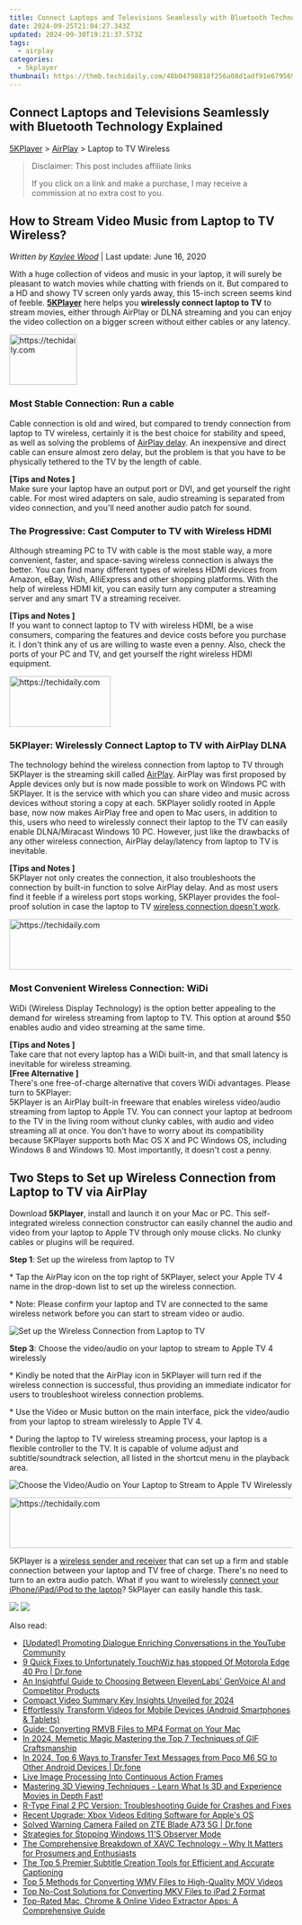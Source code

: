 ```yaml
---
title: Connect Laptops and Televisions Seamlessly with Bluetooth Technology Explained
date: 2024-09-25T21:04:27.343Z
updated: 2024-09-30T19:21:37.573Z
tags:
  - airplay
categories:
  - 5kplayer
thumbnail: https://thmb.techidaily.com/48b04798818f256a08d1adf91e6795699ee9e8d5020753bc2f35168b92bccdf6.jpg
---
```


## Connect Laptops and Televisions Seamlessly with Bluetooth Technology Explained

[5KPlayer](https://tools.techidaily.com/5kplayer/products/) \> [AirPlay](https://tools.techidaily.com/5kplayer/airplay/) \> Laptop to TV Wireless

>  Disclaimer: This post includes affiliate links
>
>  If you click on a link and make a purchase, I may receive a commission at no extra cost to you.
>

## How to Stream Video Music from Laptop to TV Wireless?

 _Written by [Kaylee Wood](https://www.quora.com/profile/Amanda-Hu-21)_ | Last update: June 16, 2020

With a huge collection of videos and music in your laptop, it will surely be pleasant to watch movies while chatting with friends on it. But compared to a HD and showy TV screen only yards away, this 15-inch screen seems kind of feeble. **[5KPlayer](https://tools.techidaily.com/5kplayer/products/)** here helps you **wirelessly connect laptop to TV** to stream movies, either through AirPlay or DLNA streaming and you can enjoy the video collection on a bigger screen without either cables or any latency.

<!-- affiliate ads begin -->
<a href="https://aligracehair.sjv.io/c/5597632/2135407/19272" target="_top" id="2135407">
  <img src="//a.impactradius-go.com/display-ad/19272-2135407" border="0" alt="https://techidaily.com" width="120" height="90"/>
</a>
<img height="0" width="0" src="https://aligracehair.sjv.io/i/5597632/2135407/19272" style="position:absolute;visibility:hidden;" border="0" />
<!-- affiliate ads end -->

### Most Stable Connection: Run a cable

Cable connection is old and wired, but compared to trendy connection from laptop to TV wireless, certainly it is the best choice for stability and speed, as well as solving the problems of [AirPlay delay](https://tools.techidaily.com/5kplayer/airplay/). An inexpensive and direct cable can ensure almost zero delay, but the problem is that you have to be physically tethered to the TV by the length of cable.

**\[Tips and Notes \]**  
 Make sure your laptop have an output port or DVI, and get yourself the right cable. For most wired adapters on sale, audio streaming is separated from video connection, and you'll need another audio patch for sound.

### The Progressive: Cast Computer to TV with Wireless HDMI

Although streaming PC to TV with cable is the most stable way, a more convenient, faster, and space-saving wireless connection is always the better. You can find many different types of wireless HDMI devices from Amazon, eBay, Wish, AIIiExpress and other shopping platforms. With the help of wireless HDMI kit, you can easily turn any computer a streaming server and any smart TV a streaming receiver. 

**\[Tips and Notes \]**  
If you want to connect laptop to TV with wireless HDMI, be a wise consumers, comparing the features and device costs before you purchase it. I don't think any of us are willing to waste even a penny. Also, check the ports of your PC and TV, and get yourself the right wireless HDMI equipment.

<!-- affiliate ads begin -->
<a href="https://aligracehair.sjv.io/c/5597632/2135353/19272" target="_top" id="2135353">
  <img src="//a.impactradius-go.com/display-ad/19272-2135353" border="0" alt="https://techidaily.com" width="180" height="90"/>
</a>
<img height="0" width="0" src="https://aligracehair.sjv.io/i/5597632/2135353/19272" style="position:absolute;visibility:hidden;" border="0" />
<!-- affiliate ads end -->

### 5KPlayer: Wirelessly Connect Laptop to TV with AirPlay DLNA

The technology behind the wireless connection from laptop to TV through 5KPlayer is the streaming skill called [AirPlay](https://tools.techidaily.com/5kplayer/airplay/). AirPlay was first proposed by Apple devices only but is now made possible to work on Windows PC with 5KPlayer. It is the service with which you can share video and music across devices without storing a copy at each. 5KPlayer solidly rooted in Apple base, now now makes AirPlay free and open to Mac users, in addition to this, users who need to wirelessly connect their laptop to the TV can easily enable DLNA/Miracast Windows 10 PC. However, just like the drawbacks of any other wireless connection, AirPlay delay/latency from laptop to TV is inevitable.

**\[Tips and Notes \]**  
 5KPlayer not only creates the connection, it also troubleshoots the connection by built-in function to solve AirPlay delay. And as most users find it feeble if a wireless port stops working, 5KPlayer provides the fool-proof solution in case the laptop to TV [wireless connection doesn't work](https://tools.techidaily.com/5kplayer/airplay/).

<!-- affiliate ads begin -->
<a href="https://appsumo.8odi.net/c/5597632/1062450/7443" target="_top" id="1062450">
  <img src="//a.impactradius-go.com/display-ad/7443-1062450" border="0" alt="https://techidaily.com" width="600" height="90"/>
</a>
<img height="0" width="0" src="https://appsumo.8odi.net/i/5597632/1062450/7443" style="position:absolute;visibility:hidden;" border="0" />
<!-- affiliate ads end -->

### Most Convenient Wireless Connection: WiDi

WiDi (Wireless Display Technology) is the option better appealing to the demand for wireless streaming from laptop to TV. This option at around $50 enables audio and video streaming at the same time.

**\[Tips and Notes \]**  
Take care that not every laptop has a WiDi built-in, and that small latency is inevitable for wireless streaming.  
**\[Free Alternative \]**  
 There's one free-of-charge alternative that covers WiDi advantages. Please turn to 5KPlayer:  
 5KPlayer is an AirPlay built-in freeware that enables wireless video/audio streaming from laptop to Apple TV. You can connect your laptop at bedroom to the TV in the living room without clunky cables, with audio and video streaming all at once. You don't have to worry about its compatibility because 5KPlayer supports both Mac OS X and PC Windows OS, including Windows 8 and Windows 10\. Most importantly, it doesn't cost a penny.

## Two Steps to Set up Wireless Connection from Laptop to TV via AirPlay

Download **5KPlayer**, install and launch it on your Mac or PC. This self-integrated wireless connection constructor can easily channel the audio and video from your laptop to Apple TV through only mouse clicks. No clunky cables or plugins will be required.

**Step 1**: Set up the wireless from laptop to TV

\* Tap the AirPlay icon on the top right of 5KPlayer, select your Apple TV 4 name in the drop-down list to set up the wireless connection.

\* Note: Please confirm your laptop and TV are connected to the same wireless network before you can start to stream video or audio.

![Set up the Wireless Connection from Laptop to TV](https://www.5kplayer.com/airplay/../dlna/img/dlna-compliant-5kplayer.jpg) 

**Step 3**: Choose the video/audio on your laptop to stream to Apple TV 4 wirelessly

\* Kindly be noted that the AirPlay icon in 5KPlayer will turn red if the wireless connection is successful, thus providing an immediate indicator for users to troubleshoot wireless connection problems.

\* Use the Video or Music button on the main interface, pick the video/audio from your laptop to stream wirelessly to Apple TV 4.

\* During the laptop to TV wireless streaming process, your laptop is a flexible controller to the TV. It is capable of volume adjust and subtitle/soundtrack selection, all listed in the shortcut menu in the playback area.

![Choose the Video/Audio on Your Laptop to Stream to Apple TV Wirelessly](https://www.5kplayer.com/airplay/img/5k-airplay-airplay-with-win10-xsy-15021502.jpg) 

<!-- affiliate ads begin -->
<a href="https://ursime.pxf.io/c/5597632/2136548/16384" target="_top" id="2136548">
  <img src="//a.impactradius-go.com/display-ad/16384-2136548" border="0" alt="https://techidaily.com" width="728" height="90"/>
</a>
<img height="0" width="0" src="https://ursime.pxf.io/i/5597632/2136548/16384" style="position:absolute;visibility:hidden;" border="0" />
<!-- affiliate ads end -->

5KPlayer is a [wireless sender and receiver](https://tools.techidaily.com/5kplayer/airplay/) that can set up a firm and stable connection between your laptop and TV free of charge. There's no need to turn to an extra audio patch. What if you want to wirelessly [connect your iPhone/iPad/iPod to the laptop](https://tools.techidaily.com/5kplayer/airplay/)? 5kPlayer can easily handle this task.

[![](https://www.5kplayer.com/airplay/../button/freedownwhitewin.png)](https://tools.techidaily.com/5kplayer/products/) [![](https://www.5kplayer.com/airplay/../button/freedownbackmac.png)](https://tools.techidaily.com/5kplayer/products/)

<ins class="adsbygoogle"
     style="display:block"
     data-ad-format="autorelaxed"
     data-ad-client="ca-pub-7571918770474297"
     data-ad-slot="1223367746"></ins>

<ins class="adsbygoogle"
     style="display:block"
     data-ad-client="ca-pub-7571918770474297"
     data-ad-slot="8358498916"
     data-ad-format="auto"
     data-full-width-responsive="true"></ins>

<span class="atpl-alsoreadstyle">Also read:</span>
<div><ul>
<li><a href="https://fox-helps.techidaily.com/updated-promoting-dialogue-enriching-conversations-in-the-youtube-community/"><u>[Updated] Promoting Dialogue Enriching Conversations in the YouTube Community</u></a></li>
<li><a href="https://howto.techidaily.com/9-quick-fixes-to-unfortunately-touchwiz-has-stopped-of-motorola-edge-40-pro-drfone-by-drfone-fix-android-problems-fix-android-problems/"><u>9 Quick Fixes to Unfortunately TouchWiz has stopped Of Motorola Edge 40 Pro | Dr.fone</u></a></li>
<li><a href="https://app-tips.techidaily.com/an-insightful-guide-to-choosing-between-elevenlabs-genvoice-ai-and-competitor-products/"><u>An Insightful Guide to Choosing Between ElevenLabs' GenVoice AI and Competitor Products</u></a></li>
<li><a href="https://youtube-clips.techidaily.com/compact-video-summary-key-insights-unveiled-for-2024/"><u>Compact Video Summary Key Insights Unveiled for 2024</u></a></li>
<li><a href="https://media-tips.techidaily.com/effortlessly-transform-videos-for-mobile-devices-android-smartphones-and-tablets/"><u>Effortlessly Transform Videos for Mobile Devices (Android Smartphones & Tablets)</u></a></li>
<li><a href="https://media-tips.techidaily.com/guide-converting-rmvb-files-to-mp4-format-on-your-mac/"><u>Guide: Converting RMVB Files to MP4 Format on Your Mac</u></a></li>
<li><a href="https://fox-friendly.techidaily.com/in-2024-memetic-magic-mastering-the-top-7-techniques-of-gif-craftsmanship/"><u>In 2024, Memetic Magic Mastering the Top 7 Techniques of GIF Craftsmanship</u></a></li>
<li><a href="https://android-transfer.techidaily.com/in-2024-top-6-ways-to-transfer-text-messages-from-poco-m6-5g-to-other-android-devices-drfone-by-drfone-transfer-from-android-transfer-from-android/"><u>In 2024, Top 6 Ways to Transfer Text Messages from Poco M6 5G to Other Android Devices | Dr.fone</u></a></li>
<li><a href="https://fox-boxes.techidaily.com/live-image-processing-into-continuous-action-frames/"><u>Live Image Processing Into Continuous Action Frames</u></a></li>
<li><a href="https://media-tips.techidaily.com/mastering-3d-viewing-techniques-learn-what-is-3d-and-experience-movies-in-depth-fast/"><u>Mastering 3D Viewing Techniques - Learn What Is 3D and Experience Movies in Depth Fast!</u></a></li>
<li><a href="https://win-solutions.techidaily.com/r-type-final-2-pc-version-troubleshooting-guide-for-crashes-and-fixes/"><u>R-Type Final 2 PC Version: Troubleshooting Guide for Crashes and Fixes</u></a></li>
<li><a href="https://media-tips.techidaily.com/recent-upgrade-xbox-videos-editing-software-for-apples-os/"><u>Recent Upgrade: Xbox Videos Editing Software for Apple's OS</u></a></li>
<li><a href="https://fix-guide.techidaily.com/solved-warning-camera-failed-on-zte-blade-a73-5g-drfone-by-drfone-fix-android-problems-fix-android-problems/"><u>Solved Warning Camera Failed on ZTE Blade A73 5G | Dr.fone</u></a></li>
<li><a href="https://windows11.techidaily.com/strategies-for-stopping-windows-11s-observer-mode/"><u>Strategies for Stopping Windows 11'S Observer Mode</u></a></li>
<li><a href="https://media-tips.techidaily.com/the-comprehensive-breakdown-of-xavc-technology-why-it-matters-for-prosumers-and-enthusiasts/"><u>The Comprehensive Breakdown of XAVC Technology – Why It Matters for Prosumers and Enthusiasts</u></a></li>
<li><a href="https://media-tips.techidaily.com/the-top-5-premier-subtitle-creation-tools-for-efficient-and-accurate-captioning/"><u>The Top 5 Premier Subtitle Creation Tools for Efficient and Accurate Captioning</u></a></li>
<li><a href="https://media-tips.techidaily.com/top-5-methods-for-converting-wmv-files-to-high-quality-mov-videos/"><u>Top 5 Methods for Converting WMV Files to High-Quality MOV Videos</u></a></li>
<li><a href="https://media-tips.techidaily.com/top-no-cost-solutions-for-converting-mkv-files-to-ipad-2-format/"><u>Top No-Cost Solutions for Converting MKV Files to iPad 2 Format</u></a></li>
<li><a href="https://media-tips.techidaily.com/top-rated-mac-chrome-and-online-video-extractor-apps-a-comprehensive-guide/"><u>Top-Rated Mac, Chrome & Online Video Extractor Apps: A Comprehensive Guide</u></a></li>
</ul></div>


